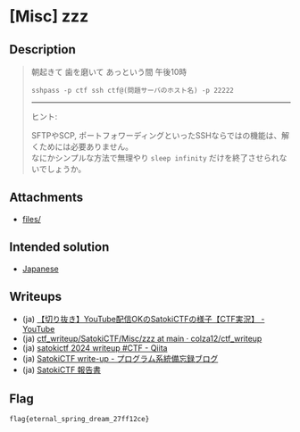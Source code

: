 # [Misc] zzz
## Description
> 朝起きて 歯を磨いて あっという間 午後10時
> 
> ```
> sshpass -p ctf ssh ctf@(問題サーバのホスト名) -p 22222
> ```
> 
> ---
> 
> ヒント:
> 
> SFTPやSCP, ポートフォワーディングといったSSHならではの機能は、解くためには必要ありません。  
> なにかシンプルな方法で無理やり `sleep infinity` だけを終了させられないでしょうか。

## Attachments
- [files/](files/)

## Intended solution
- [Japanese](https://nanimokangaeteinai.hateblo.jp/entry/2024/08/26/210040#Misc-100-zzz-21-solves-warmup)

## Writeups
- (ja) [【切り抜き】YouTube配信OKのSatokiCTFの様子【CTF実況】 - YouTube](https://www.youtube.com/watch?v=a1S5pxTdi0w)
- (ja) [ctf_writeup/SatokiCTF/Misc/zzz at main · colza12/ctf_writeup](https://github.com/colza12/ctf_writeup/tree/main/SatokiCTF/Misc/zzz)
- (ja) [satokictf 2024 writeup #CTF - Qiita](https://qiita.com/oboboo/items/bdc4caefd5eab3750bd7#zzz)
- (ja) [SatokiCTF write-up - プログラム系統備忘録ブログ](https://tan.hatenadiary.jp/entry/2024/08/28/021429#Misc-warmup-zzz-21-teams-solves-100-points)
- (ja) [SatokiCTF 報告書](https://zenn.dev/asusn/articles/813742cdc48413#zzz-(misc))

## Flag
```
flag{eternal_spring_dream_27ff12ce}
```